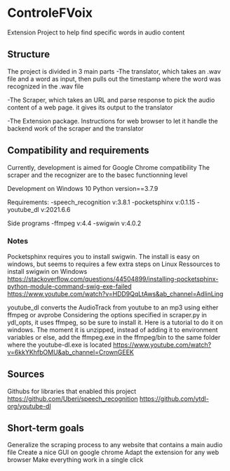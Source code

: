 # ControleFVoix

Extension Project to help find specific words in audio content

## Structure

The project is divided in 3 main parts
-The translator, which takes an .wav file and a word as input, then pulls out
the timestamp where the word was recognized in the .wav file

-The Scraper, which takes an URL and parse response to pick the audio content
of a web page. it gives its output to the translator

-The Extension package. Instructions for web browser to let it handle the
backend work of the scraper and the translator

## Compatibility and requirements

Currently, development is aimed for Google Chrome compatibility
The scraper and the recognizer are to the basec functionning level

Development on Windows 10
Python version==3.7.9

Requirements:
-speech_recognition 	v:3.8.1
-pocketsphinx 		v:0.1.15
-youtube_dl		v:2021.6.6

Side programs
-ffmpeg			v:4.4
-swigwin		v:4.0.2

### Notes

Pocketsphinx requires you to install swigwin. The install is easy on windows,
but seems to requires a few extra steps on Linux
Ressources to install swigwin on Windows
https://stackoverflow.com/questions/44504899/installing-pocketsphinx-python-module-command-swig-exe-failed
https://www.youtube.com/watch?v=HDD9QqLtAws&ab_channel=AdlinLing

youtube_dl converts the AudioTrack from youtube to an mp3 using either ffmpeg or avprobe
Considering the options specified in scraper.py in ydl_opts, it uses ffmpeg, so be sure to
install it. Here is a tutorial to do it on windows. The moment it is unzipped, instead of adding it
to environment variables or else, add the ffmpeg.exe in the ffmpeg/bin to the same folder where the
youtube-dl.exe is located
https://www.youtube.com/watch?v=6kkYKhfbOMU&ab_channel=CrownGEEK

## Sources

Githubs for libraries that enabled this project
https://github.com/Uberi/speech_recognition
https://github.com/ytdl-org/youtube-dl

## Short-term goals

Generalize the scraping process to any website that contains a main audio file
Create a nice GUI on google chrome
Adapt the extension for any web browser
Make everything work in a single click

